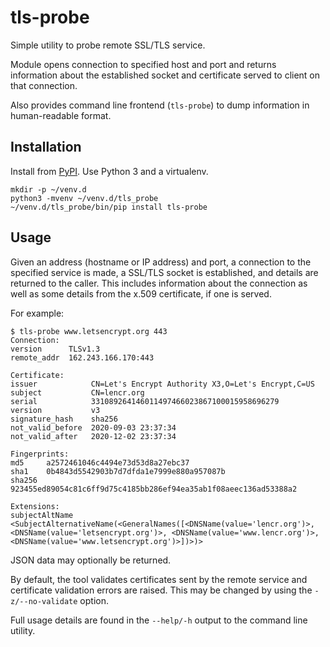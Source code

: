 # tls-probe
Simple utility to probe remote SSL/TLS service.

Module opens connection to specified host and port and returns information
about the established socket and certificate served to client on that
connection.

Also provides command line frontend (`tls-probe`) to dump information in
human-readable format.

## Installation

Install from [PyPI](https://test.pypi.org/project/tls-probe/).
Use Python 3 and a virtualenv. 

```
mkdir -p ~/venv.d
python3 -mvenv ~/venv.d/tls_probe
~/venv.d/tls_probe/bin/pip install tls-probe
```

## Usage
Given an address (hostname or IP address) and port, a connection to the
specified service is made, a SSL/TLS socket is established, and details are
returned to the caller. This includes information about the connection as well
as some details from the x.509 certificate, if one is served.

For example:

```
$ tls-probe www.letsencrypt.org 443
Connection:
version      TLSv1.3
remote_addr  162.243.166.170:443

Certificate:
issuer            CN=Let's Encrypt Authority X3,O=Let's Encrypt,C=US
subject           CN=lencr.org
serial            331089264146011497466023867100015958696279
version           v3
signature_hash    sha256
not_valid_before  2020-09-03 23:37:34
not_valid_after   2020-12-02 23:37:34

Fingerprints:
md5     a2572461046c4494e73d53d8a27ebc37
sha1    0b4843d5542903b7d7dfda1e7999e880a957087b
sha256  923455ed89054c81c6ff9d75c4185bb286ef94ea35ab1f08aeec136ad53388a2

Extensions:
subjectAltName  <SubjectAlternativeName(<GeneralNames([<DNSName(value='lencr.org')>, <DNSName(value='letsencrypt.org')>, <DNSName(value='www.lencr.org')>, <DNSName(value='www.letsencrypt.org')>])>)>
```

JSON data may optionally be returned.

By default, the tool validates certificates sent by the remote service and
certificate validation errors are raised. This may be changed by using the
`-z/--no-validate` option.

Full usage details are found in the `--help/-h` output to the command line
utility.
